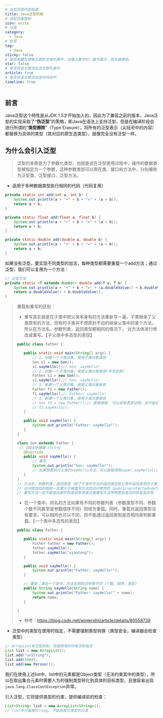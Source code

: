 ```yaml
---
# 当前页面内容标题
title: Java泛型机制
# 当前页面图标
icon: write
# 分类
category:
  - Java
# 标签
tag:
  - Java
sticky: false
# 是否收藏在博客主题的文章列表中，当填入数字时，数字越大，排名越靠前。
star: false
# 是否将该文章添加至文章列表中
article: true
# 是否将该文章添加至时间线中
timeline: true
---
```


## 前言

Java泛型这个特性是从JDK 1.5才开始加入的，因此为了兼容之前的版本，Java泛型的实现采取了“**伪泛型**”的策略，即Java在语法上支持泛型，但是在编译阶段会进行所谓的“**类型擦除**”（Type Erasure），将所有的泛型表示（尖括号中的内容）都替换为具体的类型（其对应的原生态类型），就像完全没有泛型一样。

## 为什么会引入泛型

> 泛型的本质是为了参数化类型，也就是说在泛型使用过程中，操作的数据类型被指定为一个参数，这种参数类型可以用在类、接口和方法中，分别被称为泛型类、泛型接口、泛型方法。

* 适用于多种数据类型执行相同的代码（代码复用）

```java
private static int add(int a, int b) {
    System.out.println(a + "+" + b + "=" + (a + b));
    return a + b;
}

private static float add(float a, float b) {
    System.out.println(a + "+" + b + "=" + (a + b));
    return a + b;
}

private static double add(double a, double b) {
    System.out.println(a + "+" + b + "=" + (a + b));
    return a + b;
}
```

如果没有泛型，要实现不同类型的加法，每种类型都需要重载一个add方法；通过泛型，我们可以复用为一个方法：

```java
// 泛型方法
private static <T extends Number> double add(T a, T b) {
    System.out.println(a + "+" + b + "=" + (a.doubleValue() + b.doubleValue()));
    return a.doubleValue() + b.doubleValue();
}
```

>重载和重写的区别：
>
>* 重写其实就是在子类中把父类本身有的方法重新写一遍。子类继承了父类原有的方法，但有时子类并不想原封不动的继承父类中的某个方法，所以在方法名，参数列表，返回类型都相同的情况下， 对方法体进行修改或重写。【子父类中多态性的表现】
>
>```java
>public class Father {
>
>    public static void main(String[] args) {
>        // 1、创建一个子类对象，使用子类对象接收
>        Son s1 = new Son();
>        s1.sayHello();// Son: sayHello!
>        // 2、创建一个子类对象，使用父类对象接收(多态机制)
>        Father s2 = new Son();
>        s2.sayHello();// Son: sayHello!
>        // 3、新建一个父类对象，使用父类对象接收
>        Father f1 = new Father();
>        f1.sayHello();// Father: sayHello!
>        // 3、新建一个父类对象，使用子类对象接收
>        // Son f2 = new Father();// 直接报错  可以说老虎是动物，但不能说动物是老虎
>        // f2.sayHello();
>    }
>
>    public void sayHello() {
>        System.out.println("Father: sayHello!");
>    }
>}
>
>class Son extends Father {
>  // IDEA快捷键 ctrl+o
>    @Override
>    public void sayHello() {
>        // 重写
>        System.out.println("Son: sayHello!");
>        // 如果想要执行父类的sayHello方法，可以直接调用super.sayHello();
>    }
>}
>// 方法名，参数列表，返回类型（除了子类中方法的返回类型是父类中返回类型的子类）必须相同
>// 访问修饰符的限制一定要大于被重写方法的访问修饰符（public>protected>default>private)
>// 重写方法一定不能抛出新的检查异常或者比被重写方法申明更加宽泛的检查型异常
>```
>
>* 在一个类中，同名的方法如果有不同的参数列表（参数类型不同、参数个数不同甚至是参数顺序不同）则视为重载。同时，重载对返回类型没有要求，可以相同也可以不同，但不能通过返回类型是否相同来判断重载。【一个类中多态性的表现】
>
>```java
>public class Father {
>
>    public static void main(String[] args) {
>        Father father = new Father();
>        father.sayHello();
>        father.sayHello("xiaotong");
>    }
>
>    public void sayHello() {
>        System.out.println("Father: sayHello!");
>    }
>
>    // 重载：满足一个类中，方法名相同且参数不同（个数、顺序、类型）
>    public String sayHello(String name) {
>        System.out.println("Father: sayHello!" + name);
>        return name;
>    }
>
>}
>```
>
>* 参考：https://blog.csdn.net/wintershii/article/details/80558739

* 泛型中的类型在使用时指定，不需要强制类型转换（类型安全，编译器会检查类型）

```java
// ArrayList有泛型机制，但是使用的时候没有指定
List list = new ArrayList();
list.add("xxString");
list.add(100d);
list.add(new Person());
```

我们在使用上述list中，list中的元素都是Object类型（无法约束其中的类型），所以在取出集合元素时需要人为的强制类型转化到具体的目标类型，且很容易出现`java.lang.ClassCastException`异常。

引入泛型，它将提供类型的约束，提供编译前的检查：

```java
List<String> list = new ArrayList<String>();
// list中只能放String, 不能放其它类型的元素
```




